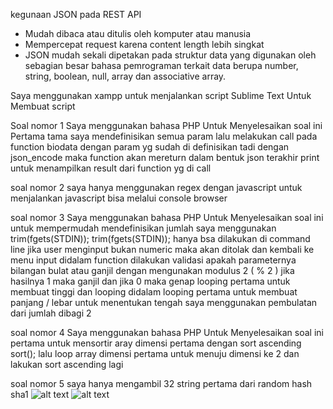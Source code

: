 kegunaan JSON pada REST API
- Mudah dibaca atau ditulis oleh komputer atau manusia
- Mempercepat request karena content length lebih singkat
- JSON mudah sekali dipetakan pada struktur data yang digunakan oleh sebagian besar bahasa pemrograman terkait data berupa number, string, boolean, null, array dan associative array.

Saya menggunakan xampp untuk menjalankan script
Sublime Text Untuk Membuat script


Soal nomor 1
Saya menggunakan bahasa PHP Untuk Menyelesaikan soal ini
Pertama tama saya mendefinisikan semua param
lalu melakukan call pada function biodata dengan param yg sudah di definisikan tadi
dengan json_encode maka function akan mereturn dalam bentuk json
terakhir print untuk menampilkan result dari function yg di call

soal nomor 2
saya hanya menggunakan regex dengan javascript
untuk menjalankan javascript bisa melalui console browser

soal nomor 3
Saya menggunakan bahasa PHP Untuk Menyelesaikan soal ini
untuk mempermudah mendefinisikan jumlah
saya menggunakan trim(fgets(STDIN));
trim(fgets(STDIN)); hanya bsa dilakukan di command line
jika user menginput bukan numeric maka akan ditolak dan kembali ke menu input
didalam function dilakukan validasi apakah parameternya bilangan bulat atau ganjil
dengan mengunakan modulus 2 ( % 2 ) jika hasilnya 1 maka ganjil dan jika 0 maka genap
looping pertama untuk membuat tinggi
dan looping didalam looping pertama untuk membuat panjang / lebar
untuk menentukan tengah saya menggunakan pembulatan dari jumlah dibagi 2

soal nomor 4
Saya menggunakan bahasa PHP Untuk Menyelesaikan soal ini
pertama untuk mensortir aray dimensi pertama dengan sort ascending sort();
lalu loop array dimensi pertama untuk menuju dimensi ke 2 dan lakukan sort ascending lagi

soal nomor 5
saya hanya mengambil 32 string pertama dari random hash sha1
![alt text](https://lh6.googleusercontent.com/tmCoFKc_6-_uJQran9m7JKmBYa5Zo84WiZoUzqSToNs63PLnfSYnyjBvVnB2N7hV1oTlHdo5SBwR5U3W8mnq=w1366-h667-rw)
![alt text](https://lh5.googleusercontent.com/PM15kW4sMhBh5HM-iBlNBpQJZ7hgy5Ltb_hv9sEhI3qHIbjzrIP084Qlx8E1250UJ0XzaiSs1Z6fy6c0_Zj2=w1366-h667-rw)
